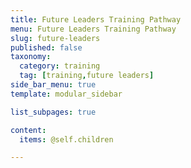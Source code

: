 ```yaml
---
title: Future Leaders Training Pathway
menu: Future Leaders Training Pathway
slug: future-leaders
published: false
taxonomy:
  category: training
  tag: [training,future leaders]
side_bar_menu: true
template: modular_sidebar

list_subpages: true

content:
  items: @self.children

---
```

